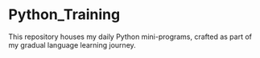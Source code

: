 # Python_Training
This repository houses my daily Python mini-programs, crafted as part of my gradual language learning journey.
